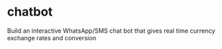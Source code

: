 # chatbot
Build an interactive WhatsApp/SMS chat bot that gives real time currency exchange rates and conversion 
